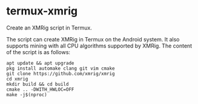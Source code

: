# termux-xmrig
Create an XMRig script in Termux.

The script can create XMRig in Termux on the Android system. It also supports mining with all CPU algorithms supported by XMRig. The content of the script is as follows:
```
apt update && apt upgrade
pkg install automake clang git vim cmake
git clone https://github.com/xmrig/xmrig
cd xmrig
mkdir build && cd build
cmake .. -DWITH_HWLOC=OFF
make -j$(nproc)
```
